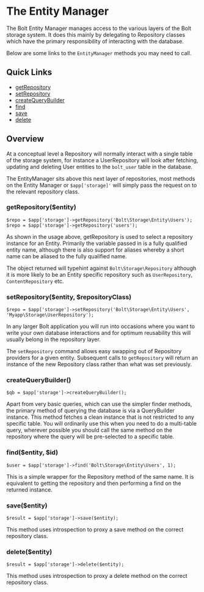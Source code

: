 # The Entity Manager

The Bolt Entity Manager manages access to the various layers of the Bolt storage system. It does this mainly by 
delegating to Repository classes which have the primary responsibility of interacting with the database.

Below are some links to the `EntityManager` methods you may need to call.
## Quick Links

 - <a href="#getrepositoryentity">getRepository</a>
 - <a href="#setrepositoryentity-repositoryclass">setRepository</a>
 - <a href="#createquerybuilder">createQueryBuilder</a>
 - <a href="#findentity-id">find</a>
 - <a href="#saveentity">save</a>
 - <a href="#deleteentity">delete</a>


## Overview

At a conceptual level a Repository will normally interact with a single table of the storage system, for instance a 
UserRepository will look after fetching, updating and deleting User entities to the `bolt_user` table in the database. 

The EntityManager sits above this next layer of repositories, most methods on the Entity Manager 
or `$app['storage]'` will simply pass the request on to the relevant repository class.


### getRepository($entity)

```
$repo = $app['storage']->getRepository('Bolt\Storage\Entity\Users');
$repo = $app['storage']->getRepository('users');
```

As shown in the usage above, getRepository is used to select a repository instance for an Entity. Primarily the variable passed in is a fully qualified entity name, although there is also support  for aliases whereby a short name can be aliased to the fully qualified name.

The object returned will typehint against `Bolt\Storage\Repository` although it is more likely to be an Entity specific repository such as `UserRepository`, `ContentRepository` etc.


### setRepository($entity, $repositoryClass)

```
$repo = $app['storage']->setRepository('Bolt\Storage\Entity\Users', 'Myapp\Storage\UserRepository');
```

In any larger Bolt application you will run into occasions where you want to write your own database interactions and for optimum reusability this will usually belong in the repository layer.

The `setRepository` command allows easy swapping out of Repository providers for a given entity. Subsequent calls to `getRepository` will return an instance of the new Repository class rather than what was set previously.

### createQueryBuilder()

```
$qb = $app['storage']->createQueryBuilder();
```

Apart from very basic queries, which can use the simpler finder methods, the primary method of querying the database is via a QueryBuilder instance. This method fetches a clean instance that is not restricted to any specific table. You will ordinarily use this when you need to do a multi-table query, wherever possible you should call the same method on the repository where the query will be pre-selected to a specific table.

### find($entity, $id)

```
$user = $app['storage']->find('Bolt\Storage\Entity\Users', 1);
```

This is a simple wrapper for the Repository method of the same name. It is equivalent to getting the repository and then performing a find on the returned instance.



### save($entity)

```
$result = $app['storage']->save($entity);
```

This method uses introspection to proxy a save method on the correct repository class.



### delete($entity)

```
$result = $app['storage']->delete($entity);
```

This method uses introspection to proxy a delete method on the correct repository class.

